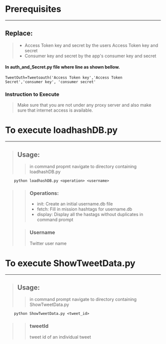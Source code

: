 # Prerequisites
---
## Replace: 
>*    Access Token key and secret by the users Access Token key and secret
>*    Consumer key and secret by the app's consumer key and secret

####   In auth_and_Secret.py file where line as shown bellow.
    TweetOuth=Tweetoauth('Access Token key','Access Token Secret','consumer key', 'consumer secret'
### Instruction to Execute
>Make sure that you are not under any proxy server and also make sure that internet access is available.

# To execute loadhashDB.py
---
>## Usage:
>> in command propmt navigate to directory containing loadhashDB.py
>
        python loadhashDB.py <operation> <username>
>>### Operations:
>>* init: Create an initial username.db file
>>* fetch: Fill in mission hashtags for username.db
>>* display: Display all the hastags without duplicates in command prompt
>
>>### Username
>>Twitter user name

# To execute ShowTweetData.py
---
>## Usage:
>> in command prompt navigate to directory containing ShowTweetData.py
>
        python ShowTweetData.py <tweet_id>
>>### tweetId
>> tweet id of an individual tweet